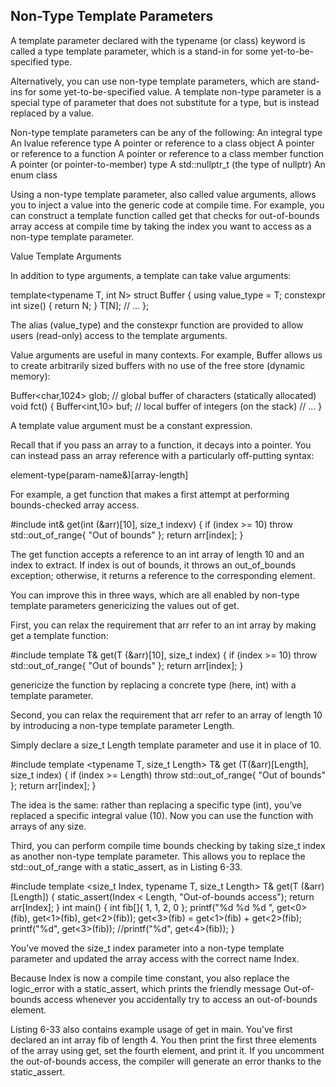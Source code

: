 ## Non-Type Template Parameters
A template parameter declared with the typename (or class) keyword is called
a type template parameter, which is a stand-in for some yet-to-be-specified type.

Alternatively, you can use non-type template parameters, which are stand-ins for
some yet-to-be-specified value. A template non-type parameter is a special type of parameter that does not substitute for a type, but is instead replaced by a value.

Non-type template parameters can be any of the following:
  An integral type
  An lvalue reference type
    A pointer or reference to a class object
    A pointer or reference to a function
    A pointer or reference to a class member function
  A pointer (or pointer-to-member) type
  A std::nullptr_t (the type of nullptr)
  An enum class


Using a non-type template parameter, also called value arguments, allows you to inject a value into the generic code at compile time. For example, you can construct a template function called get that checks for out-of-bounds array access at compile time by taking the index you want to access as a non-type template parameter.









Value Template Arguments

In addition to type arguments, a template can take value arguments:

template<typename T, int N>
struct Buffer {
  using value_type = T;
  constexpr int size() { return N; }
  T[N];
  // ...
};

The alias (value_type) and the constexpr function are provided to allow users (read-only) access to the template arguments.

Value arguments are useful in many contexts. For example, Buffer allows us to create arbitrarily sized buffers with no use of the free store (dynamic memory):

Buffer<char,1024> glob; // global buffer of characters (statically allocated)
void fct()
{
  Buffer<int,10> buf; // local buffer of integers (on the stack)
  // ...
}

A template value argument must be a constant expression.












Recall that if you pass an array to a function, it decays into a pointer. You can instead pass an array reference with a particularly off-putting syntax:

element-type(param-name&)[array-length]

For example, a get function that makes a first attempt at performing bounds-checked array access.

#include <stdexcept>
int& get(int (&arr)[10], size_t indexv) {
  if (index >= 10) throw std::out_of_range{ "Out of bounds" };
  return arr[index];
}

The get function accepts a reference to an int array of length 10 and an index to extract. If index is out of bounds, it throws an out_of_bounds exception; otherwise, it returns a reference to the corresponding element.

You can improve this in three ways, which are all enabled by non-type template parameters genericizing the values out of get.

First, you can relax the requirement that arr refer to an int array by
making get a template function:

#include <stdexcept>
template <typename T>
T& get(T (&arr)[10], size_t index) {
  if (index >= 10) throw std::out_of_range{ "Out of bounds" };
  return arr[index];
}

genericize the function by replacing a concrete type (here, int) with a template parameter.



Second, you can relax the requirement that arr refer to an array of
length 10 by introducing a non-type template parameter Length.

Simply declare a size_t Length template parameter and use it in place of 10.

#include <stdexcept>
template <typename T, size_t Length>
T& get (T(&arr)[Length], size_t index) {
  if (index >= Length) throw std::out_of_range{ "Out of bounds" };
  return arr[index];
}

The idea is the same: rather than replacing a specific type (int), you’ve
replaced a specific integral value (10). Now you can use the function
with arrays of any size.

Third, you can perform compile time bounds checking by taking size_t
index as another non-type template parameter. This allows you to replace
the std::out_of_range with a static_assert, as in Listing 6-33.

#include <cstdio>
template <size_t Index, typename T, size_t Length>
T& get(T (&arr)[Length]) {
static_assert(Index < Length, "Out-of-bounds access");
return arr[Index];
}
int main() {
  int fib[]{ 1, 1, 2, 0 };
  printf("%d %d %d ", get<0>(fib), get<1>(fib), get<2>(fib));
  get<3>(fib) = get<1>(fib) + get<2>(fib);
  printf("%d", get<3>(fib));
  //printf("%d", get<4>(fib));
}


You’ve moved the size_t index parameter into a non-type template parameter and updated the array access with the correct name Index.

Because Index is now a compile time constant, you also replace the logic_error with a static_assert, which prints the friendly message Out-of-bounds access whenever you accidentally try to access an out-of-bounds element.

Listing 6-33 also contains example usage of get in main. You’ve first declared an int array fib of length 4. You then print the first three elements of the array using get, set the fourth element, and print it. If you uncomment the out-of-bounds access, the compiler will generate an error thanks to the static_assert.
